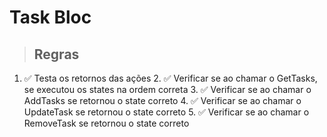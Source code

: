 # Task Bloc

> ## Regras
1. ✅ Testa os retornos das ações
   2. ✅ Verificar se ao chamar o GetTasks, se executou os states na ordem correta
   3. ✅ Verificar se ao chamar o AddTasks se retornou o state correto
   4. ✅ Verificar se ao chamar o UpdateTask se retornou o state correto
   5. ✅ Verificar se ao chamar o RemoveTask se retornou o state correto